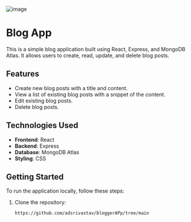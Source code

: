 ![image](https://github.com/adsrivastav/bloggerAPp/assets/119664409/32971cb5-5ca5-4a3f-ac50-98a4847d199e)
# Blog App

This is a simple blog application built using React, Express, and MongoDB Atlas. It allows users to create, read, update, and delete blog posts.

## Features

- Create new blog posts with a title and content.
- View a list of existing blog posts with a snippet of the content.
- Edit existing blog posts.
- Delete blog posts.

## Technologies Used

- **Frontend**: React
- **Backend**: Express
- **Database**: MongoDB Atlas
- **Styling**: CSS

## Getting Started

To run the application locally, follow these steps:

1. Clone the repository:

   ```bash
   https://github.com/adsrivastav/bloggerAPp/tree/main
  
